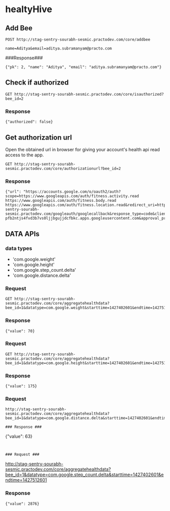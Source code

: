 # healtyHive

## Add Bee
```
POST http://stag-sentry-sourabh-sesmic.practodev.com/core/addbee

name=Aditya&email=aditya.subramanyam@practo.com
```

###Response###
```
{"pk": 2, "name": "Aditya", "email": "aditya.subramanyam@practo.com"}
```

## Check if authorized

```
GET http://stag-sentry-sourabh-sesmic.practodev.com/core/isauthorized?bee_id=2
```

### Response ###
```
{"authorized": false}
```

## Get authorization url

Open the obtained url in browser for giving your account's health api read access to the app.

```
GET http://stag-sentry-sourabh-sesmic.practodev.com/core/authorizationurl?bee_id=2
```

### Response ###
```
{"url": "https://accounts.google.com/o/oauth2/auth?scope=https://www.googleapis.com/auth/fitness.activity.read https://www.googleapis.com/auth/fitness.body.read https://www.googleapis.com/auth/fitness.location.read&redirect_uri=http://stag-sentry-sourabh-sesmic.practodev.com/googleauth/googlecallback&response_type=code&client_id=961055264477-pfb2ntjs4fvd3b7vs0ljjbgujjdcfbkc.apps.googleusercontent.com&approval_prompt=force&include_granted_scopes=true&access_type=offline&state=aditya.subramanyam@practo.com"}
```

## DATA APIs

### data types 
- 'com.google.weight'
- 'com.google.height'
- 'com.google.step_count.delta'
- 'com.google.distance.delta'

### Request ###
```
GET http://stag-sentry-sourabh-sesmic.practodev.com/core/aggregatehealthdata?bee_id=1&datatype=com.google.weight&starttime=1427402601&endtime=1427512601
```

### Response ###
```
{"value": 70}
```

### Request ###
```
GET http://stag-sentry-sourabh-sesmic.practodev.com/core/aggregatehealthdata?bee_id=1&datatype=com.google.height&starttime=1427402601&endtime=1427512601
```

### Response ###
```
{"value": 175}
```


### Request ###
```
http://stag-sentry-sourabh-sesmic.practodev.com/core/aggregatehealthdata?bee_id=1&datatype=com.google.distance.delta&starttime=1427402601&endtime=1427512601```

### Response ###
```
{"value": 63}
```


### Request ###
```
http://stag-sentry-sourabh-sesmic.practodev.com/core/aggregatehealthdata?bee_id=1&datatype=com.google.step_count.delta&starttime=1427402601&endtime=1427512601
### Response ###
```
{"value": 2876}
```


